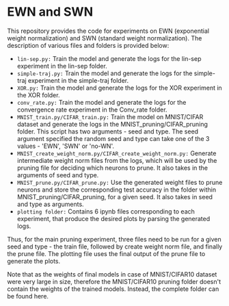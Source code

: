 # EWN and SWN

This repository provides the code for experiments on EWN (exponential weight normalization) and SWN (standard weight normalization). The description of various files and folders is provided below:

* `lin-sep.py:` Train the model and generate the logs for the lin-sep experiment in the lin-sep folder.
* `simple-traj.py:` Train the model and generate the logs for the simple-traj experiment in the simple-traj folder.
* `XOR.py:` Train the model and generate the logs for the XOR experiment in the XOR folder.
* `conv_rate.py:` Train the model and generate the logs for the convergence rate experiment in the Conv_rate folder.
* `MNIST_train.py/CIFAR_train.py:` Train the model on MNIST/CIFAR dataset and generate the logs in the MNIST_pruning/CIFAR_pruning folder. This script has two arguments - seed and type. The seed argument specified the random seed and type can take one of the 3 values - 'EWN', 'SWN' or 'no-WN'.
* `MNIST_create_weight_norm.py/CIFAR_create_weight_norm.py:` Generate intermediate weight norm files from the logs, which will be used by the pruning file for deciding which neurons to prune. It also takes in the arguments of seed and type.
* `MNIST_prune.py/CIFAR_prune.py:` Use the generated weight files to prune neurons and store the corresponding test accuracy in the folder within MNIST_pruning/CIFAR_pruning, for a given seed. It also takes in seed and type as arguments.
* `plotting folder:` Contains 6 ipynb files corresponding to each experiment, that produce the desired plots by parsing the generated logs. 

Thus, for the main pruning experiment, three files need to be run for a given seed and type - the train file, followed by create weight norm file, and finally the prune file. The plotting file uses the final output of the prune file to generate the plots.

Note that as the weights of final models in case of MNIST/CIFAR10 dataset were very large in size, therefore the MNIST/CIFAR10 pruning folder doesn't contain the weights of the trained models. Instead, the complete folder can be found here.
